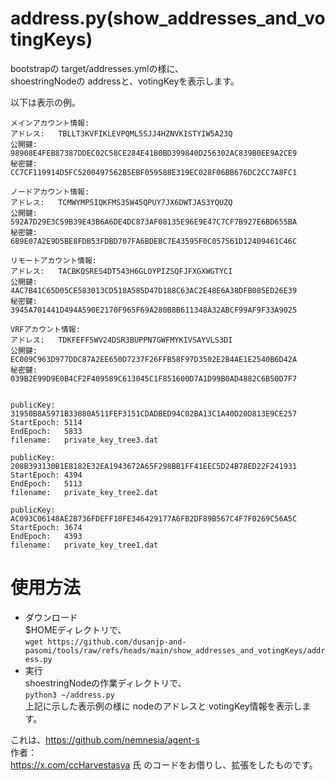 # address.py(show_addresses_and_votingKeys)
bootstrapの target/addresses.ymlの様に、  
shoestringNodeの addressと、votingKeyを表示します。  

以下は表示の例。
```
メインアカウント情報:	
アドレス:	TBLLT3KVFIKLEVPQML5SJJ4HZNVKISTYIW5A23Q
公開鍵:		98908E4FEB87387DDEC02C58CE284E41B0BD399840D256302AC839B0EE9A2CE9
秘密鍵:		CC7CF119914D5FC5200497562B5EBF059588E319EC028F06BB676DC2CC7A8FC1

ノードアカウント情報:	
アドレス:	TCMWYMP5IQKFMS35W45QPUY7JX6DWTJAS3YQUZQ
公開鍵:		592A7D29E3C59B39E43B6A6DE4DC873AF08135E96E9E47C7CF7B927E6BD655BA
秘密鍵:		6B9E07A2E9D5BE8FDB53FDBD707FA6BDEBC7E43595F0C057561D12409461C46C

リモートアカウント情報:	
アドレス:	TACBKQSRES4DT543H6GLOYPIZSQFJFXGXWGTYCI
公開鍵:		4AC7B41C65D05CE583013CD518A585D47D188C63AC2E48E6A38DFB085ED26E39
秘密鍵:		3945A701441D494A590E2170F965F69A280B8B611348A32ABCF99AF9F33A9025

VRFアカウント情報:	
アドレス:	TDKFEFF5WV24DSR3BUPPN7GWFMYKIVSAYVLS3DI
公開鍵:		EC009C963D977DDC87A2EE650D7237F26FFB58F97D3502E2B4AE1E2540B6D42A
秘密鍵:		039B2E99D9E0B4CF2F409589C613045C1F851600D7A1D99B0AD4882C6B50D7F7


publicKey:	31950B8A5971B33080A511FEF3151CDADBED94C02BA13C1A40D20D813E9CE257
StartEpoch:	5114
EndEpoch:	5833
filename:	private_key_tree3.dat

publicKey:	208B393130B1E8182E32EA1943672A65F298BB1FF41EEC5D24B78ED22F241931
StartEpoch:	4394
EndEpoch:	5113
filename:	private_key_tree2.dat

publicKey:	AC093C06148AE2B736FDEFF10FE346429177A6FB2DF89B567C4F7F0269C56A5C
StartEpoch:	3674
EndEpoch:	4393
filename:	private_key_tree1.dat
```
# 使用方法
- ダウンロード  
$HOMEディレクトリで、  
`wget https://github.com/dusanjp-and-pasomi/tools/raw/refs/heads/main/show_addresses_and_votingKeys/address.py`  
- 実行  
shoestringNodeの作業ディレクトリで、  
`python3 ~/address.py`  
上記に示した表示例の様に nodeのアドレスと votingKey情報を表示します。  
  
  
  
これは、https://github.com/nemnesia/agent-s  
作者：  
https://x.com/ccHarvestasya 氏
のコードをお借りし、拡張をしたものです。
